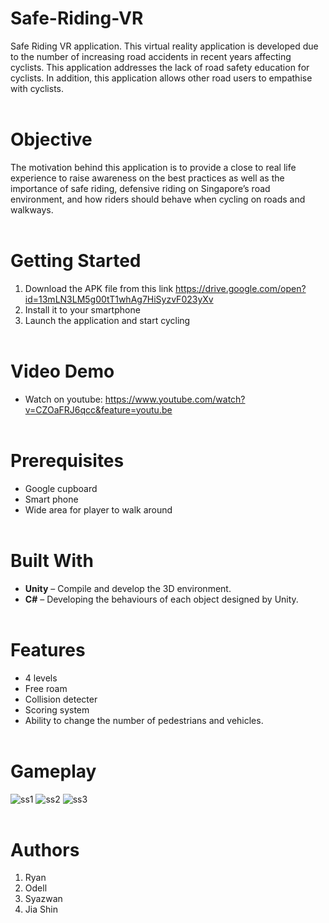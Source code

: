 # Safe-Riding-VR
Safe Riding VR application. This virtual reality application is developed due to the number of increasing road accidents in recent years affecting cyclists. This application addresses the lack of road safety education for cyclists. In addition, this application allows other road users to empathise with cyclists.
</br> </br>

# Objective
The motivation behind this application is to provide a close to real life experience to raise awareness on the best practices as well as the importance of safe riding, defensive riding on Singapore’s road environment, and how riders should behave when cycling on roads and walkways.
</br> </br>

# Getting Started
1. Download the APK file from this link https://drive.google.com/open?id=13mLN3LM5g00tT1whAg7HiSyzvF023yXv
2. Install it to your smartphone
3. Launch the application and start cycling
</br> </br>

# Video Demo
* Watch on youtube: https://www.youtube.com/watch?v=CZOaFRJ6qcc&feature=youtu.be
</br> </br>

# Prerequisites
* Google cupboard
* Smart phone
* Wide area for player to walk around
</br> </br>

# Built With
* **Unity** – Compile and develop the 3D environment. 
* **C#** – Developing the behaviours of each object designed by Unity.
</br> </br>

# Features
* 4 levels
* Free roam
* Collision detecter
* Scoring system
* Ability to change the number of pedestrians and vehicles.
</br> </br>

# Gameplay
![ss1](https://user-images.githubusercontent.com/45250382/48966270-376c0c80-f009-11e8-8eb4-ee19a58b7197.jpeg)
![ss2](https://user-images.githubusercontent.com/45250382/48966274-4b177300-f009-11e8-90a5-1baf3be18004.jpeg)
![ss3](https://i.imgur.com/YSpVgnr.png)
</br> </br>

# Authors
1. Ryan
2. Odell
3. Syazwan 
4. Jia Shin
